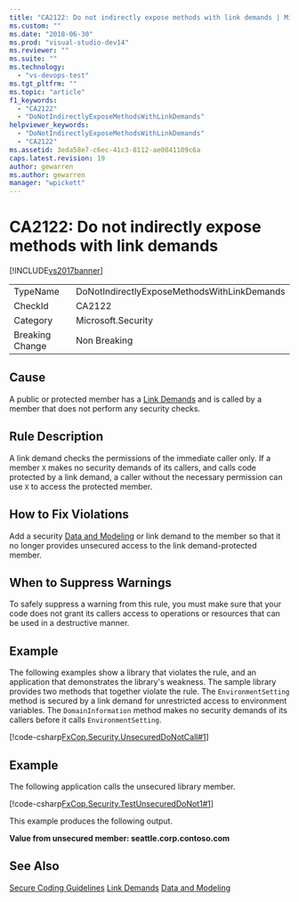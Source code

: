 ```yaml
---
title: "CA2122: Do not indirectly expose methods with link demands | Microsoft Docs"
ms.custom: ""
ms.date: "2018-06-30"
ms.prod: "visual-studio-dev14"
ms.reviewer: ""
ms.suite: ""
ms.technology:
  - "vs-devops-test"
ms.tgt_pltfrm: ""
ms.topic: "article"
f1_keywords:
  - "CA2122"
  - "DoNotIndirectlyExposeMethodsWithLinkDemands"
helpviewer_keywords:
  - "DoNotIndirectlyExposeMethodsWithLinkDemands"
  - "CA2122"
ms.assetid: 3eda58e7-c6ec-41c3-8112-ae0841109c6a
caps.latest.revision: 19
author: gewarren
ms.author: gewarren
manager: "wpickett"
---
```

# CA2122: Do not indirectly expose methods with link demands
[!INCLUDE[vs2017banner](../includes/vs2017banner.md)]


|||
|-|-|
|TypeName|DoNotIndirectlyExposeMethodsWithLinkDemands|
|CheckId|CA2122|
|Category|Microsoft.Security|
|Breaking Change|Non Breaking|

## Cause
 A public or protected member has a [Link Demands](http://msdn.microsoft.com/library/a33fd5f9-2de9-4653-a4f0-d9df25082c4d) and is called by a member that does not perform any security checks.

## Rule Description
 A link demand checks the permissions of the immediate caller only. If a member `X` makes no security demands of its callers, and calls code protected by a link demand, a caller without the necessary permission can use `X` to access the protected member.

## How to Fix Violations
 Add a security [Data and Modeling](http://msdn.microsoft.com/library/8c37635d-e2c1-4b64-a258-61d9e87405e6) or link demand to the member so that it no longer provides unsecured access to the link demand-protected member.

## When to Suppress Warnings
 To safely suppress a warning from this rule, you must make sure that your code does not grant its callers access to operations or resources that can be used in a destructive manner.

## Example
 The following examples show a library that violates the rule, and an application that demonstrates the library's weakness. The sample library provides two methods that together violate the rule. The `EnvironmentSetting` method is secured by a link demand for unrestricted access to environment variables. The `DomainInformation` method makes no security demands of its callers before it calls `EnvironmentSetting`.

 [!code-csharp[FxCop.Security.UnsecuredDoNotCall#1](../snippets/csharp/VS_Snippets_CodeAnalysis/FxCop.Security.UnsecuredDoNotCall/cs/FxCop.Security.UnsecuredDoNotCall.cs#1)]

## Example
 The following application calls the unsecured library member.

 [!code-csharp[FxCop.Security.TestUnsecuredDoNot1#1](../snippets/csharp/VS_Snippets_CodeAnalysis/FxCop.Security.TestUnsecuredDoNot1/cs/FxCop.Security.TestUnsecuredDoNot1.cs#1)]

 This example produces the following output.

 **Value from unsecured member: seattle.corp.contoso.com**
## See Also
 [Secure Coding Guidelines](http://msdn.microsoft.com/library/4f882d94-262b-4494-b0a6-ba9ba1f5f177)
 [Link Demands](http://msdn.microsoft.com/library/a33fd5f9-2de9-4653-a4f0-d9df25082c4d)
 [Data and Modeling](http://msdn.microsoft.com/library/8c37635d-e2c1-4b64-a258-61d9e87405e6)



